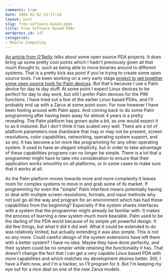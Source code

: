 ```yaml
---
comments: true
date: 2004-02-02 23:17:24
layout: post
slug: free-software-based-pdas
title: Free Software Based PDAs
wordpress_id: 147
categories:
- Mobile Computing
---
```


[An article from O'Reilly](http://www.linuxdevcenter.com/pub/a/linux/2004/01/29/zaurus.html) talks about some open source PDA projects. It does bring up some pretty cool points which I hadn't previously given all that much thought to, such as being able to move binaries around to different systems. That is a pretty kick ass point if you're trying to create some open source tools. I've been working on a very early stage [project to get together some open source tools for Palm devices](http://openpalmenv.sourceforge.net/). But that's because I use a Palm device for day to day stuff. At some point I expect Linux devices to be perfect for day to day work, but still I prefer Palm devices for the PIM functions. I have tried out a few of the earlier Linux based PDAs, and I'll probably end up with a Zarus at some point soon. For now however I have been fooling around with Palm apps. And coming back to do some Palm programming after having been away for almost 4 years is a pretty revealing. The Palm platform has grown quite a bit, as one would expect it to as it matured. But I don't think it has scaled very well. There are a lot of platform parameters now (hardware that may or may not be present, screen resolutions, color capabilities, networking, operating system support, and so on). It has become a lot more like programming for any other operating system. It used to have an elegant simplicity, but in order to take advantage of these capabilities programs can no longer be simple. There is a lot that a programmer might have to take into consideration to ensure that their application works smoothly on all platforms, or in some cases to make sure that it works at all.

As the Palm platform moves towards more and more complexity it leaves room for complex systems to move in and grab some of its market. If programming for even the "simple" Palm interface means potentially having to deal with multiple screen resolutions, formats, and input methods why not just go all the way and program for an environment which has had these capabilities from the beginning? Especially if the system shares interfaces with a system that the programmer might already be familiar with. It makes the process of learning a new system much more bearable. Palm used to be the darling of the PDA world because of its simple yet powerful design. It did few things, but what it did it did well. What it could be extended to do was relatively limited, but actually extending it was also simple. This is not so any more. Could careful design of the system extensions have left them with a better system? I have no idea. Maybe they have done perfectly, and their system could be no simpler while retaining the functionality it has. That doesn't change the fact that I can get a very capable Linux based PDA with more capabilities and which matches my development desires better. Still, I have a Palm now, and I'm a hacker, so I'll program for it. But I'm keeping my eye out for a nice deal on one of the new Zarus models.
